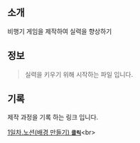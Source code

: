 ## 소개
비행기 게임을 제작하여 실력을 향상하기
<br>

## 정보
> 실력을 키우기 위해 시작하는 파일 입니다.

## 기록
제작 과정을 기록 하는 링크 입니다.

[1일차.노션(배경 만들기) <code>**클릭**</code>]([https://whgkfkd.tistory.com/57](https://jogkfkd.notion.site/1-92ad544aeeda411db9a4445b57c99e4a?pvs=4)https://jogkfkd.notion.site/1-92ad544aeeda411db9a4445b57c99e4a?pvs=4)<br>
